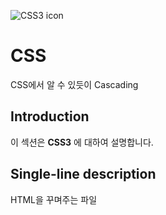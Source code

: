 ![CSS3 icon](https://cdn.iconscout.com/icon/free/png-256/css-118-569410.png)

# CSS

CSS에서 알 수 있듯이 Cascading

## Introduction

이 섹션은 **CSS3** 에 대하여 설명합니다.

## Single-line description

HTML을 꾸며주는 파일
